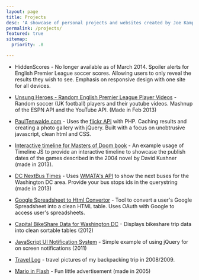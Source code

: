 ```yaml
---
layout: page
title: Projects
desc: 'A showcase of personal projects and websites created by Joe Kampschmidt'
permalink: /projects/
featured: true
sitemap:
  priority: .8

---
```


 - HiddenScores - No longer available as of March 2014. Spoiler alerts for English Premier League soccer scores. Allowing users to only reveal the results they wish to see. Emphasis on responsive design with one site for all devices.

 - [Unsung Heroes - Random English Premier League Player Videos](http://www.jokecamp.com/lab/randomplayer/) - Random soccer (UK football) players and their youtube videos. Mashnup of the ESPN API and the YouTube API. (Made in Feb 2013)

 - [PaulTenwalde.com](http://www.paultenwalde.com/) - Uses the [flickr API](http://www.flickr.com/services/api/) with PHP. Caching results and creating a photo gallery with jQuery. Built with a focus on unobtrusive javascript, clean html and CSS.

 - [Interactive timeline for Masters of Doom book](http://www.jokecamp.com/doom/) - An example usage of Timeline JS to provide an interactive timeline to showcase the publish dates of the games described in the 2004 novel by David Kushner (made in 2013).

 - [DC NextBus Times](http://www.jokecamp.com/lab/metro/NextBus.html?Stopids=1002383,1002362) - Uses [WMATA's API](http://developer.wmata.com/) to show the next buses for the Washington DC area. Provide your bus stops ids in the querystring (made in 2013)

 - [Google Spreadsheet to Html Convertor](http://www.jokecamp.com/lab/SpreadsheetToHtml/) - Tool to convert a user's Google Spreadsheet into a clean HTML table. Uses OAuth with Google to access user's spreadsheets.

 - [Capital BikeShare Data for Washington DC](http://www.jokecamp.com/lab/dcbikeshare/bike.html) - Displays bikeshare trip data into clean sortable tables (2012)

 - [JavaScript UI Notification System](http://www.jokecamp.com/lab/javascriptNotifications.html) - Simple example of using jQuery for on screen notifications (2011)

 - [Travel Log](http://travellogjoe.blogspot.com/) - travel pictures of my backpacking trip in 2008/2009.

 - [Mario in Flash](http://www.jokecamp.com/lab/mario/mario.html) - Fun little advertisement (made in 2005)
